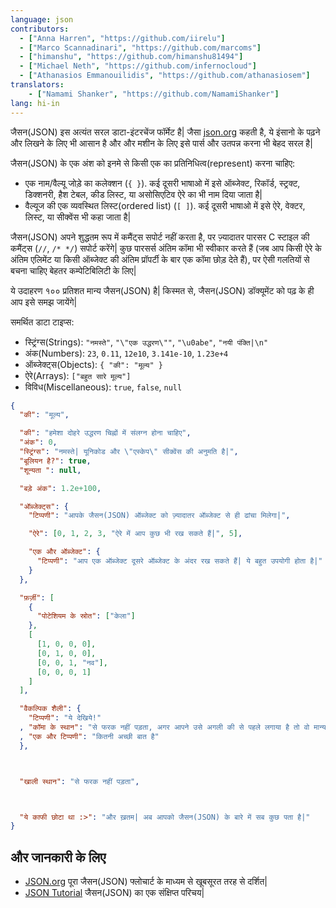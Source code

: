 ```yaml
---
language: json
contributors:
  - ["Anna Harren", "https://github.com/iirelu"]
  - ["Marco Scannadinari", "https://github.com/marcoms"]
  - ["himanshu", "https://github.com/himanshu81494"]
  - ["Michael Neth", "https://github.com/infernocloud"]
  - ["Athanasios Emmanouilidis", "https://github.com/athanasiosem"]
translators:
    - ["Namami Shanker", "https://github.com/NamamiShanker"]
lang: hi-in
---
```


जैसन(JSON) इस अत्यंत सरल डाटा-इंटरचेंज फॉर्मेट है| जैसा [json.org](https://json.org) कहती है, ये इंसानो के पढ़ने और लिखने के लिए भी आसान है और और मशीन के लिए इसे पार्स और उतपन्न करना भी बेहद सरल है|

जैसन(JSON) के एक अंश को इनमे से किसी एक का प्रतिनिधित्व(represent) करना चाहिए:

* एक नाम/वैल्यू जोड़े का कलेक्शन (`{ }`). कई दूसरी भाषाओ में इसे ऑब्जेक्ट, रिकॉर्ड, स्ट्रक्ट, डिक्शनरी, हैश टेबल, कीड लिस्ट, या असोसिएटिव ऐरे का भी नाम दिया जाता है|
* वैल्यूज की एक व्यवस्थित लिस्ट(ordered list) (`[ ]`). कई दूसरी भाषाओ में इसे ऐरे, वेक्टर, लिस्ट, या सीक्वेंस भी कहा जाता है|

जैसन(JSON) अपने शुद्धतम रूप में कमैंट्स सपोर्ट नहीं करता है, पर ज़्यादातर पारसर C स्टाइल की कमैंट्स (`//`, `/* */`) सपोर्ट करेंगे| कुछ पारसर्स अंतिम कॉमा भी स्वीकार करते हैं (जब आप किसी ऐरे के अंतिम एलिमेंट या किसी ऑब्जेक्ट की अंतिम प्रॉपर्टी के बार एक कॉमा छोड़ देते हैं), पर ऐसी गलतियों से बचना चाहिए बेहतर कम्पेटिबिलिटी के लिए| 

  ये उदाहरण १०० प्रतिशत मान्य जैसन(JSON) है| किस्मत से, जैसन(JSON) डॉक्यूमेंट को पढ़ के ही आप इसे समझ जायेंगे|

समर्थित डाटा टाइप्स:

* स्ट्रिंग्स(Strings): `"नमस्ते"`, `"\"एक उद्धरण\""`, `"\u0abe"`, `"नयी पंक्ति|\n"`
* अंक(Numbers): `23`, `0.11`, `12e10`, `3.141e-10`, `1.23e+4`
* ऑब्जेक्ट्स(Objects): `{ "की": "मूल्य" }`
* ऐरे(Arrays): `["बहुत सारे मूल्य"]`
* विविध(Miscellaneous): `true`, `false`, `null`

```json
{
  "की": "मूल्य",

  "की": "हमेशा दोहरे उद्धरण चिह्नों में संलग्न होना चाहिए",
  "अंक": 0,
  "स्ट्रिंग्स": "नमस्ते| यूनिकोड और \"एस्केप\" सीक्वेंस की अनुमति है|",
  "बूलियन है?": true,
  "शून्यता ": null,

  "बड़े अंक": 1.2e+100,

  "ऑब्जेक्ट्स": {
    "टिप्पणी": "आपके जैसन(JSON) ऑब्जेक्ट को ज़्यादातर ऑब्जेक्ट से ही ढांचा मिलेगा|",

    "ऐरे": [0, 1, 2, 3, "ऐरे में आप कुछ भी रख सकते हैं|", 5],

    "एक और ऑब्जेक्ट": {
      "टिप्पणी": "आप एक ऑब्जेक्ट दूसरे ऑब्जेक्ट के अंदर रख सकते हैं| ये बहुत उपयोगी होता है|"
    }
  },

  "फ़र्ज़ी": [
    {
      "पोटेशियम के स्रोत": ["केला"]
    },
    [
      [1, 0, 0, 0],
      [0, 1, 0, 0],
      [0, 0, 1, "नव"],
      [0, 0, 0, 1]
    ]
  ],

  "वैकल्पिक शैली": {
    "टिप्पणी": "ये देखिये!"
  , "कॉमा के स्थान": "से फरक नहीं पड़ता, अगर आपने उसे अगली की से पहले लगाया है तो वो मान्य है|"
  , "एक और टिप्पणी": "कितनी अच्छी बात है"
  },



  "खाली स्थान": "से फरक नहीं पड़ता",



  "ये काफी छोटा था :>": "और ख़तम| अब आपको जैसन(JSON) के बारे में सब कुछ पता है|"
}
```

## और जानकारी के लिए

* [JSON.org](https://json.org) पूरा जैसन(JSON) फ्लोचार्ट के माध्यम से खूबसूरत तरह से दर्शित|
* [JSON Tutorial](https://www.youtube.com/watch?v=wI1CWzNtE-M) जैसन(JSON) का एक संक्षिप्त परिचय|
